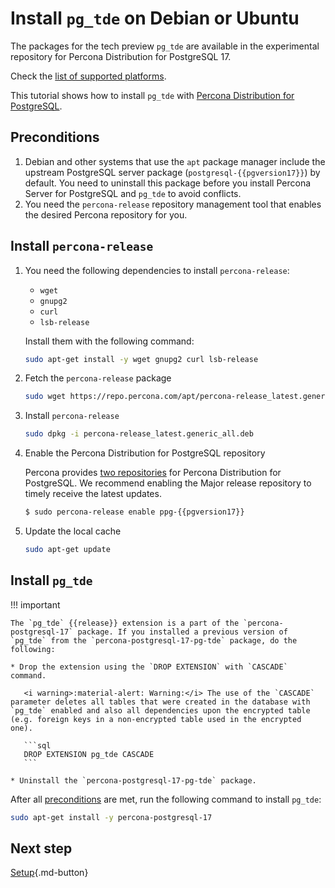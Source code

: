 # Install `pg_tde` on Debian or Ubuntu

The packages for the tech preview `pg_tde` are available in the experimental repository for Percona Distribution for PostgreSQL 17. 

Check the [list of supported platforms](install.md#__tabbed_1_2).

This tutorial shows how to install `pg_tde` with [Percona Distribution for PostgreSQL](https://docs.percona.com/postgresql/latest/index.html).

## Preconditions

1. Debian and other systems that use the `apt` package manager include the upstream PostgreSQL server package (`postgresql-{{pgversion17}}`) by default. You need to uninstall this package before you install Percona Server for PostgreSQL and `pg_tde` to avoid conflicts.
2. You need the `percona-release` repository management tool that enables the desired Percona repository for you.

## Install `percona-release`

1. You need the following dependencies to install `percona-release`:
    
    - `wget`
    - `gnupg2`
    - `curl`
    - `lsb-release`
    
    Install them with the following command:
    
    ```bash
    sudo apt-get install -y wget gnupg2 curl lsb-release
    ```
    
2. Fetch the `percona-release` package

    ```bash
    sudo wget https://repo.percona.com/apt/percona-release_latest.generic_all.deb
    ```

3. Install `percona-release`

    ```bash
    sudo dpkg -i percona-release_latest.generic_all.deb
    ```

4. Enable the Percona Distribution for PostgreSQL repository

    Percona provides [two repositories](repo-overview.md) for Percona Distribution for PostgreSQL. We recommend enabling the Major release repository to timely receive the latest updates. 

    ```{.bash data-prompt="$"}
    $ sudo percona-release enable ppg-{{pgversion17}} 
    ```

6. Update the local cache

    ```bash
    sudo apt-get update
    ```

## Install `pg_tde`

!!! important

    The `pg_tde` {{release}} extension is a part of the `percona-postgresql-17` package. If you installed a previous version of `pg_tde` from the `percona-postgresql-17-pg-tde` package, do the following:

    * Drop the extension using the `DROP EXTENSION` with `CASCADE` command.

       <i warning>:material-alert: Warning:</i> The use of the `CASCADE` parameter deletes all tables that were created in the database with `pg_tde` enabled and also all dependencies upon the encrypted table (e.g. foreign keys in a non-encrypted table used in the encrypted one).    

       ```sql
       DROP EXTENSION pg_tde CASCADE
       ```

    * Uninstall the `percona-postgresql-17-pg-tde` package.  

After all [preconditions](#preconditions) are met, run the following command to install `pg_tde`:


```bash
sudo apt-get install -y percona-postgresql-17 
```


## Next step 

[Setup](setup.md){.md-button}
